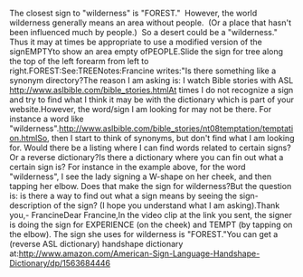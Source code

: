 The closest sign to "wilderness" is "FOREST."  
			However, the world wilderness generally means an area without 
			people.  (Or a place that hasn't been influenced much by 
			people.)  So a desert could be a "wilderness."  Thus it 
			may at times be appropriate to use a modified version of the signEMPTYto show an area empty ofPEOPLE.Slide the sign for tree along the top of the left forearm from left to right.FOREST:See:TREENotes:Francine writes:"Is there something like a synonym directory?The reason I am asking is: I watch Bible stories with ASL http://www.aslbible.com/bible_stories.htmlAt times I do not recognize a sign and try to find what I think it 
			may be with the dictionary which is part of your website.However, the word/sign I am looking for may not be there. For 
			instance a word like "wilderness".http://www.aslbible.com/bible_stories/nt08temptation/temptation.htmlSo, then I start to think of synonyms, but don't find what I am 
			looking for. Would there be a listing where I can find words related 
			to certain signs?Or a reverse dictionary?Is there a dictionary where you can fin out what a certain sign is? 
			For instance in the example above, for the word "wilderness", I see 
			the lady signing a W-shape on her cheek, and then tapping her elbow. 
			Does that make the sign for wilderness?But the question is: is there a way to find out what a sign means by 
			seeing the sign-description of the sign? (I hope you understand what 
			I am asking).Thank you,- FrancineDear Francine,In the video clip at the link you sent, the 
			signer is doing the sign for EXPERIENCE (on the cheek) and TEMPT (by 
			tapping on the elbow). The sign she uses for wilderness is "FOREST."You can get a (reverse ASL dictionary) handshape dictionary at:http://www.amazon.com/American-Sign-Language-Handshape-Dictionary/dp/1563684446